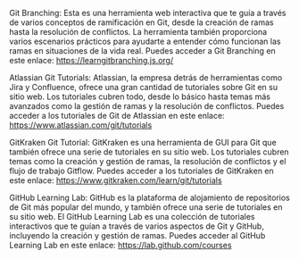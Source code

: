 Git Branching: Esta es una herramienta web interactiva que te guía a través de varios conceptos de ramificación en Git, desde la creación de ramas hasta la resolución de conflictos. La herramienta también proporciona varios escenarios prácticos para ayudarte a entender cómo funcionan las ramas en situaciones de la vida real. Puedes acceder a Git Branching en este enlace: https://learngitbranching.js.org/

Atlassian Git Tutorials: Atlassian, la empresa detrás de herramientas como Jira y Confluence, ofrece una gran cantidad de tutoriales sobre Git en su sitio web. Los tutoriales cubren todo, desde lo básico hasta temas más avanzados como la gestión de ramas y la resolución de conflictos. Puedes acceder a los tutoriales de Git de Atlassian en este enlace: https://www.atlassian.com/git/tutorials

GitKraken Git Tutorial: GitKraken es una herramienta de GUI para Git que también ofrece una serie de tutoriales en su sitio web. Los tutoriales cubren temas como la creación y gestión de ramas, la resolución de conflictos y el flujo de trabajo Gitflow. Puedes acceder a los tutoriales de GitKraken en este enlace: https://www.gitkraken.com/learn/git/tutorials

GitHub Learning Lab: GitHub es la plataforma de alojamiento de repositorios de Git más popular del mundo, y también ofrece una serie de tutoriales en su sitio web. El GitHub Learning Lab es una colección de tutoriales interactivos que te guían a través de varios aspectos de Git y GitHub, incluyendo la creación y gestión de ramas. Puedes acceder al GitHub Learning Lab en este enlace: https://lab.github.com/courses
